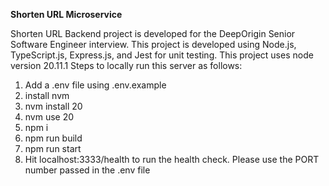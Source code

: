 **Shorten URL Microservice**

Shorten URL Backend project is developed for the DeepOrigin Senior Software Engineer interview.
This project is developed using Node.js, TypeScript.js, Express.js, and Jest for unit testing.
This project uses node version 20.11.1
Steps to locally run this server as follows:
1. Add a .env file using .env.example
2. install nvm
3. nvm install 20
4. nvm use 20
5. npm i
6. npm run build
7. npm run start
8. Hit localhost:3333/health to run the health check. Please use the PORT number passed in the .env file
